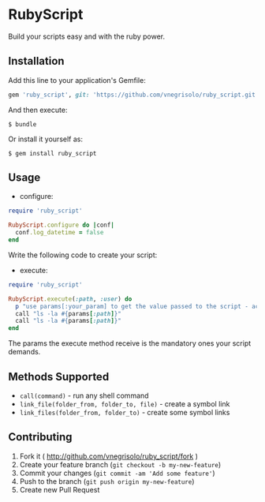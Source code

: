 # RubyScript

Build your scripts easy and with the ruby power.

## Installation

Add this line to your application's Gemfile:

```ruby
gem 'ruby_script', git: 'https://github.com/vnegrisolo/ruby_script.git'
```
And then execute:

    $ bundle

Or install it yourself as:

    $ gem install ruby_script

## Usage

- configure:

```ruby
require 'ruby_script'

RubyScript.configure do |conf|
  conf.log_datetime = false
end
```

Write the following code to create your script:

- execute:
```ruby
require 'ruby_script'

RubyScript.execute(:path, :user) do
  p "use params[:your_param] to get the value passed to the script - actual params=#{params.inspect}"
  call "ls -la #{params[:path]}"
  call "ls -la #{params[:path]}"
end
```

The params the execute method receive is the mandatory ones your script demands.

## Methods Supported

* `call(command)` - run any shell command
* `link_file(folder_from, folder_to, file)` - create a symbol link
* `link_files(folder_from, folder_to)` - create some symbol links

## Contributing

1. Fork it ( http://github.com/vnegrisolo/ruby_script/fork )
2. Create your feature branch (`git checkout -b my-new-feature`)
3. Commit your changes (`git commit -am 'Add some feature'`)
4. Push to the branch (`git push origin my-new-feature`)
5. Create new Pull Request
